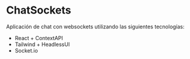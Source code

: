 # ChatSockets
Aplicación de chat con websockets utilizando las siguientes tecnologías:
- React + ContextAPI 
- Tailwind + HeadlessUI
- Socket.io

